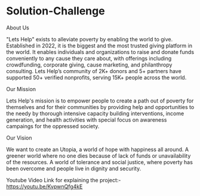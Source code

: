 # Solution-Challenge

About Us 

"Lets Help" exists to alleviate poverty by enabling the world to give. Established in 2022, it is the biggest and the most trusted giving platform in the world. It enables individuals and organizations to raise and donate funds conveniently to any cause they care about, with offerings including crowdfunding, corporate giving, cause marketing, and philanthropy consulting. Lets Help’s community of 2K+ donors and 5+ partners have supported 50+ verified nonprofits, serving 15K+ people across the world.

Our Mission

Lets Help's mission is to empower people to create a path out of poverty for themselves and for their communities by providing help and opportunities to the needy by thorough intensive capacity building interventions, income generation, and health activities with special focus on awareness campaings for the oppressed society.

Our Vision

We want to create an Utopia, a world of hope with happiness all around. A greener world where no one dies because of lack of funds or unavailability of the resources. A world of tolerance and social justice, where poverty has been overcome and people live in dignity and security.

Youtube Video Link for explaining the project:-
https://youtu.be/KvpwnQfg4kE
